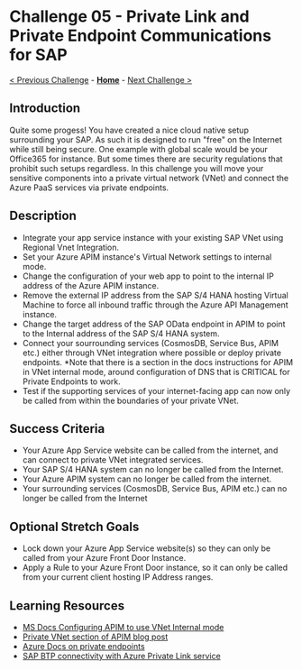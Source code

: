 # Challenge 05 - Private Link and Private Endpoint Communications for SAP

[< Previous Challenge](./Challenge-04.md) - **[Home](../README.md)** - [Next Challenge >](./Challenge-06.md)

## Introduction
Quite some progess! You have created a nice cloud native setup surrounding your SAP. As such it is designed to run "free" on the Internet while still being secure. One example with global scale would be your Office365 for instance. But some times there are security regulations that prohibit such setups regardless. In this challenge you will move your sensitive components into a private virtual network (VNet) and connect the Azure PaaS services via private endpoints.

## Description
- Integrate your app service instance with your existing SAP VNet using Regional Vnet Integration. 
- Set your Azure APIM instance's Virtual Network settings to internal mode.
- Change the configuration of your web app to point to the internal IP address of the Azure APIM instance. 
- Remove the external IP address from the SAP S/4 HANA hosting Virtual Machine to force all inbound traffic through the Azure API Management instance.
- Change the target address of the SAP OData endpoint in APIM to point to the Internal address of the SAP S/4 HANA system. 
- Connect your sourrounding services (CosmosDB, Service Bus, APIM etc.) either through VNet integration where possible or deploy private endpoints. *Note that there is a section in the docs instructions for APIM in VNet internal mode, around configuration of DNS that is CRITICAL for Private Endpoints to work.
- Test if the supporting services of your internet-facing app can now only be called from within the boundaries of your private VNet.

## Success Criteria
- Your Azure App Service website can be called from the internet, and can connect to private VNet integrated services.
- Your SAP S/4 HANA system can no longer be called from the Internet.
- Your Azure APIM system can no longer be called from the internet.
- Your surrounding services (CosmosDB, Service Bus, APIM etc.) can no longer be called from the Internet


## Optional Stretch Goals
- Lock down your Azure App Service website(s) so they can only be called from your Azure Front Door Instance.
- Apply a Rule to your Azure Front Door instance, so it can only be called from your current client hosting IP Address ranges.
 
## Learning Resources
- [MS Docs Configuring APIM to use VNet Internal mode](https://docs.microsoft.com/en-us/azure/api-management/api-management-using-with-internal-vnet)
- [Private VNet section of APIM blog post](https://blogs.sap.com/2021/08/12/.net-speaks-odata-too-how-to-implement-azure-app-service-with-sap-odata-gateway/)
- [Azure Docs on private endpoints](https://docs.microsoft.com/en-us/azure/private-link/private-endpoint-overview)
- [SAP BTP connectivity with Azure Private Link service](https://blogs.sap.com/2021/12/29/getting-started-with-btp-private-link-service-for-azure/)